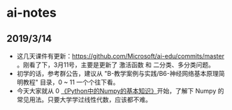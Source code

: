 # ai-notes

## 2019/3/14

* 这几天课件有更新：https://github.com/Microsoft/ai-edu/commits/master 。刚看了下，3月11号，主要是更新了 激活函数 和 二分类、多分类问题。
* 初学的话，参考群公告，建议从 "B-教学案例与实践/B6-神经网络基本原理简明教程" 目录，0 ~ 11 一个个往下看。
* 今天大家就从 0 [《Python中的Numpy的基本知识》](https://github.com/Microsoft/ai-edu/blob/master/B-%E6%95%99%E5%AD%A6%E6%A1%88%E4%BE%8B%E4%B8%8E%E5%AE%9E%E8%B7%B5/B6-%E7%A5%9E%E7%BB%8F%E7%BD%91%E7%BB%9C%E5%9F%BA%E6%9C%AC%E5%8E%9F%E7%90%86%E7%AE%80%E6%98%8E%E6%95%99%E7%A8%8B/0-Python-Numpy%E5%BA%93%E7%9A%84%E7%82%B9%E6%BB%B4.md)开始，了解下 Numpy 的常见用法。只要大学学过线性代数，应该都不难。
